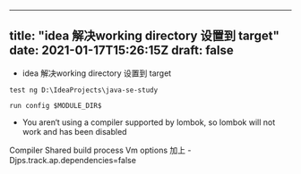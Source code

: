 
---
title: "idea 解决working directory 设置到 target"
date: 2021-01-17T15:26:15Z
draft: false
---








+ idea 解决working directory 设置到 target
```
test ng D:\IdeaProjects\java-se-study

run config $MODULE_DIR$

```










+ You aren‘t using a compiler supported by lombok, so lombok will not work and has been disabled

Compiler Shared build process Vm options 加上 -Djps.track.ap.dependencies=false





